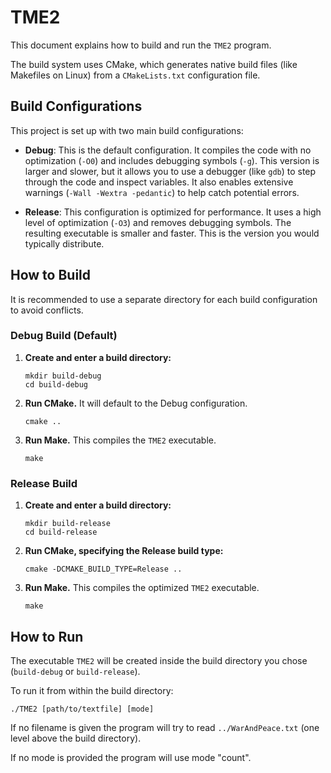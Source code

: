# TME2

This document explains how to build and run the `TME2` program.

The build system uses CMake, which generates native build files (like Makefiles on Linux) from a `CMakeLists.txt` configuration file.

## Build Configurations

This project is set up with two main build configurations:

-   **Debug**: This is the default configuration. It compiles the code with no optimization (`-O0`) and includes debugging symbols (`-g`). This version is larger and slower, but it allows you to use a debugger (like `gdb`) to step through the code and inspect variables. It also enables extensive warnings (`-Wall -Wextra -pedantic`) to help catch potential errors.

-   **Release**: This configuration is optimized for performance. It uses a high level of optimization (`-O3`) and removes debugging symbols. The resulting executable is smaller and faster. This is the version you would typically distribute.

## How to Build

It is recommended to use a separate directory for each build configuration to avoid conflicts.

### Debug Build (Default)

1.  **Create and enter a build directory:**
    ```
    mkdir build-debug
    cd build-debug
    ```

2.  **Run CMake.** It will default to the Debug configuration.
    ```
    cmake ..
    ```

3.  **Run Make.** This compiles the `TME2` executable.
    ```
    make
    ```

### Release Build

1.  **Create and enter a build directory:**
    ```
    mkdir build-release
    cd build-release
    ```

2.  **Run CMake, specifying the Release build type:**
    ```
    cmake -DCMAKE_BUILD_TYPE=Release ..
    ```

3.  **Run Make.** This compiles the optimized `TME2` executable.
    ```
    make
    ```

## How to Run

The executable `TME2` will be created inside the build directory you chose (`build-debug` or `build-release`).

To run it from within the build directory:
```
./TME2 [path/to/textfile] [mode]
```

If no filename is given the program will try to read `../WarAndPeace.txt` (one level above the build directory).

If no mode is provided the program will use mode "count".
